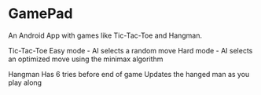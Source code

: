 # GamePad
An Android App with games like Tic-Tac-Toe and Hangman.

Tic-Tac-Toe
  Easy mode - AI selects a random move 
  Hard mode - AI selects an optimized move using the minimax algorithm
  
Hangman
  Has 6 tries before end of game
  Updates the hanged man as you play along
